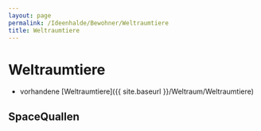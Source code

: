 ```yaml
---
layout: page
permalink: /Ideenhalde/Bewohner/Weltraumtiere
title: Weltraumtiere
---
```


# Weltraumtiere

- vorhandene [Weltraumtiere]({{ site.baseurl }}/Weltraum/Weltraumtiere)

## SpaceQuallen



